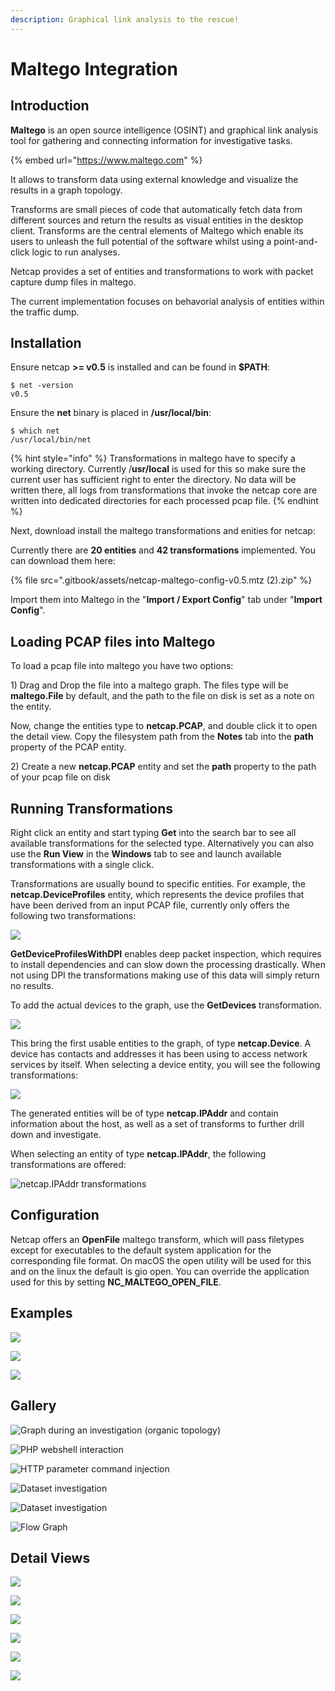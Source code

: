 ```yaml
---
description: Graphical link analysis to the rescue!
---
```


# Maltego Integration

## Introduction

**Maltego** is an open source intelligence \(OSINT\) and graphical link analysis tool for gathering and connecting information for investigative tasks.

{% embed url="https://www.maltego.com" %}

It allows to transform data using external knowledge and visualize the results in a graph topology.

Transforms are small pieces of code that automatically fetch data from different sources and return the results as visual entities in the desktop client. Transforms are the central elements of Maltego which enable its users to unleash the full potential of the software whilst using a point-and-click logic to run analyses.

Netcap provides a set of entities and transformations to work with packet capture dump files in maltego.

The current implementation focuses on behavorial analysis of entities within the traffic dump.

## Installation

Ensure netcap **&gt;= v0.5** is installed and can be found in **$PATH**:

```text
$ net -version
v0.5
```

Ensure the **net** binary is placed in **/usr/local/bin**:

```text
$ which net
/usr/local/bin/net
```

{% hint style="info" %}
Transformations in maltego have to specify a working directory. Currently /**usr/local** is used for this so make sure the current user has sufficient right to enter the directory. No data will be written there, all logs from transformations that invoke the netcap core are written into dedicated directories for each processed pcap file.
{% endhint %}

Next, download install the maltego transformations and enities for netcap:

Currently there are **20 entities** and **42 transformations** implemented. You can download them here:

{% file src=".gitbook/assets/netcap-maltego-config-v0.5.mtz \(2\).zip" %}

Import them into Maltego in the "**Import / Export Config**" tab under "**Import Config**".

## Loading PCAP files into Maltego

To load a pcap file into maltego you have two options:

1\) Drag and Drop the file into a maltego graph. The files type will be **maltego.File** by default, and the path to the file on disk is set as a note on the entity.

Now, change the entities type to **netcap.PCAP**, and double click it to open the detail view. Copy the filesystem path from the **Notes** tab into the **path** property of the PCAP entity.

2\) Create a new **netcap.PCAP** entity and set the **path** property to the path of your pcap file on disk

## Running Transformations

Right click an entity and start typing **Get** into the search bar to see all available transformations for the selected type. Alternatively you can also use the **Run View** in the **Windows** tab to see and launch available transformations with a single click.

Transformations are usually bound to specific entities. For example, the **netcap.DeviceProfiles** entity, which represents the device profiles that have been derived from an input PCAP file, currently only offers the following two transformations:

![](.gitbook/assets/screenshot-2020-04-22-at-11.50.20.png)

**GetDeviceProfilesWithDPI** enables deep packet inspection, which requires to install dependencies and can slow down the processing drastically. When not using DPI the transformations making use of this data will simply return no results.

To add the actual devices to the graph, use the **GetDevices** transformation.

![](.gitbook/assets/screenshot-2020-04-22-at-11.50.26.png)

This bring the first usable entities to the graph, of type **netcap.Device**. A device has contacts and addresses it has been using to access network services by itself. When selecting a device entity, you will see the following transformations:

![](.gitbook/assets/screenshot-2020-04-22-at-11.50.07.png)

The generated entities will be of type **netcap.IPAddr** and contain information about the host, as well as a set of transforms to further drill down and investigate.

When selecting an entity of type **netcap.IPAddr**, the following transformations are offered:

![netcap.IPAddr transformations](.gitbook/assets/screenshot-2020-04-22-at-11.49.53.png)

## Configuration

Netcap offers an **OpenFile** maltego transform, which will pass filetypes except for executables to the default system application for the corresponding file format. On macOS the open utility will be used for this and on the linux the default is gio open. You can override the application used for this by setting **NC\_MALTEGO\_OPEN\_FILE**.

## Examples

![](.gitbook/assets/dhcp.mov.gif)

![](.gitbook/assets/snis.mov.gif)

![](.gitbook/assets/dpicategories2.mov.gif)

## Gallery

![Graph during an investigation \(organic topology\)](.gitbook/assets/screenshot-2020-03-25-at-01.22.54.png)

![PHP webshell interaction](.gitbook/assets/screenshot-2020-03-25-at-15.00.45-1.png)

![HTTP parameter command injection](.gitbook/assets/screenshot-2020-03-25-at-15.00.55.png)

![Dataset investigation](.gitbook/assets/screenshot-2020-03-25-at-00.20.06.png)

![Dataset investigation](.gitbook/assets/screenshot-2020-03-24-at-23.52.23.png)

![Flow Graph](.gitbook/assets/screenshot-2020-03-25-at-20.19.15.png)

## Detail Views

![](.gitbook/assets/screenshot-2020-04-22-at-11.54.48.png)

![](.gitbook/assets/screenshot-2020-04-22-at-12.01.05.png)

![](.gitbook/assets/screenshot-2020-04-22-at-12.04.55.png)

![](.gitbook/assets/screenshot-2020-04-22-at-12.02.08.png)

![](.gitbook/assets/screenshot-2020-04-22-at-12.02.03.png)

![](.gitbook/assets/screenshot-2020-04-22-at-12.03.33.png)

